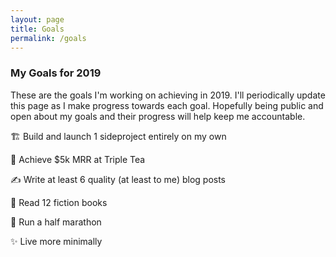 ```yaml
---
layout: page
title: Goals
permalink: /goals
---
```


<section>
      <h3>My Goals for 2019</h3>
      <p>These are the goals I'm working on achieving in 2019. I'll periodically update this page as I make progress towards each goal. Hopefully being public and open about my goals and their progress will help keep me accountable.</p>
      <p>🏗️ Build and launch 1 sideproject entirely on my own</p>
      <p>🤑 Achieve $5k MRR at Triple Tea</p>
      <p>✍️ Write at least 6 quality (at least to me) blog posts</p>
      <p>📘 Read 12 fiction books</p>
      <p>🏃 Run a half marathon</p>
      <p>✨ Live more minimally</p>
</section>